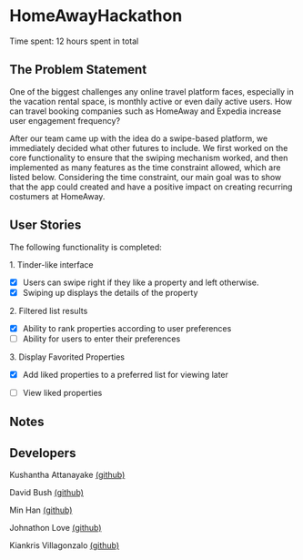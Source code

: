 # HomeAwayHackathon

Time spent: 12 hours spent in total

## The Problem Statement
  One of the biggest challenges any online travel platform faces, especially in the vacation rental space, is monthly active or even daily active users. How can travel booking companies such as HomeAway and Expedia increase user engagement frequency?
  
  After our team came up with the idea do a swipe-based platform, we immediately decided what other futures to include. We first worked on the core functionality to ensure that the swiping mechanism worked, and then implemented as many features as the time constraint allowed, which are listed below. Considering the time constraint, our main goal was to show that the app could created and have a positive impact on creating recurring costumers at HomeAway.
  
## User Stories

The following functionality is completed:

1\. Tinder-like interface
  * [X]  Users can swipe right if they like a property and left otherwise.
  * [X]  Swiping up displays the details of the property

2\. Filtered list results
  * [X]  Ability to rank properties according to user preferences
  * [ ]  Ability for users to enter their preferences

3\. Display Favorited Properties 
  * [X]  Add liked properties to a preferred list for viewing later
  * [ ]   View liked properties
  

## Notes

## Developers
  Kushantha Attanayake <a href=https://github.com/kattanayake>(github)<a/>
  
  David Bush <a href=https://github.com/david-bush>(github)<a/>
  
  Min Han <a href=https://github.com/sh115>(github)<a/>
  
  Johnathon Love <a href=https://github.com/jlove96>(github)<a/>
  
  Kiankris Villagonzalo <a href=https://github.com/kiankris>(github)<a/>

